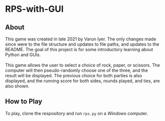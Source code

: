 # **RPS-with-GUI**
## About
This game was created in late 2021 by Varun Iyer. The only changes made since were to the file structure and updates to file paths, and updates to the README. The goal of this project is for some introductory learning about Python and GUIs. <br><br>
This game allows the user to select a choice of rock, paper, or scissors. The computer will then pseudo-randomly choose one of the three, and the result will be displayed. The previous choice for both parties is also displayed, and the running score for both sides, rounds played, and ties, are also shown.

## How to Play
To play, clone the respository and run ```rps.py``` on a *Windows* computer.
